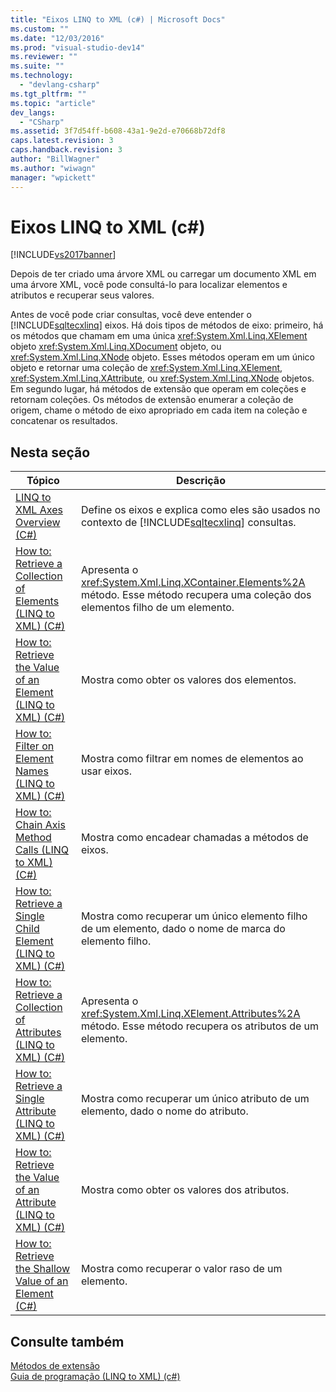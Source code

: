 ```yaml
---
title: "Eixos LINQ to XML (c#) | Microsoft Docs"
ms.custom: ""
ms.date: "12/03/2016"
ms.prod: "visual-studio-dev14"
ms.reviewer: ""
ms.suite: ""
ms.technology: 
  - "devlang-csharp"
ms.tgt_pltfrm: ""
ms.topic: "article"
dev_langs: 
  - "CSharp"
ms.assetid: 3f7d54ff-b608-43a1-9e2d-e70668b72df8
caps.latest.revision: 3
caps.handback.revision: 3
author: "BillWagner"
ms.author: "wiwagn"
manager: "wpickett"
---
```

# Eixos LINQ to XML (c#)
[!INCLUDE[vs2017banner](../../../../csharp/includes/vs2017banner.md)]

Depois de ter criado uma árvore XML ou carregar um documento XML em uma árvore XML, você pode consultá\-lo para localizar elementos e atributos e recuperar seus valores.  
  
 Antes de você pode criar consultas, você deve entender o [!INCLUDE[sqltecxlinq](../../../../csharp/programming-guide/concepts/linq/includes/sqltecxlinq_md.md)] eixos. Há dois tipos de métodos de eixo: primeiro, há os métodos que chamam em uma única <xref:System.Xml.Linq.XElement> objeto <xref:System.Xml.Linq.XDocument> objeto, ou <xref:System.Xml.Linq.XNode> objeto. Esses métodos operam em um único objeto e retornar uma coleção de <xref:System.Xml.Linq.XElement>, <xref:System.Xml.Linq.XAttribute>, ou <xref:System.Xml.Linq.XNode> objetos. Em segundo lugar, há métodos de extensão que operam em coleções e retornam coleções. Os métodos de extensão enumerar a coleção de origem, chame o método de eixo apropriado em cada item na coleção e concatenar os resultados.  
  
## Nesta seção  
  
|Tópico|Descrição|  
|------------|---------------|  
|[LINQ to XML Axes Overview \(C\#\)](../../../../visual-basic/programming-guide/concepts/linq/linq-to-xml-axes-overview.md)|Define os eixos e explica como eles são usados no contexto de [!INCLUDE[sqltecxlinq](../../../../csharp/programming-guide/concepts/linq/includes/sqltecxlinq_md.md)] consultas.|  
|[How to: Retrieve a Collection of Elements \(LINQ to XML\) \(C\#\)](../Topic/How%20to:%20Retrieve%20a%20Collection%20of%20Elements%20\(LINQ%20to%20XML\)%20\(C%23\).md)|Apresenta o <xref:System.Xml.Linq.XContainer.Elements%2A> método. Esse método recupera uma coleção dos elementos filho de um elemento.|  
|[How to: Retrieve the Value of an Element \(LINQ to XML\) \(C\#\)](../Topic/How%20to:%20Retrieve%20the%20Value%20of%20an%20Element%20\(LINQ%20to%20XML\)%20\(C%23\).md)|Mostra como obter os valores dos elementos.|  
|[How to: Filter on Element Names \(LINQ to XML\) \(C\#\)](../Topic/How%20to:%20Filter%20on%20Element%20Names%20\(LINQ%20to%20XML\)%20\(C%23\).md)|Mostra como filtrar em nomes de elementos ao usar eixos.|  
|[How to: Chain Axis Method Calls \(LINQ to XML\) \(C\#\)](../Topic/How%20to:%20Chain%20Axis%20Method%20Calls%20\(LINQ%20to%20XML\)%20\(C%23\).md)|Mostra como encadear chamadas a métodos de eixos.|  
|[How to: Retrieve a Single Child Element \(LINQ to XML\) \(C\#\)](../Topic/How%20to:%20Retrieve%20a%20Single%20Child%20Element%20\(LINQ%20to%20XML\)%20\(C%23\).md)|Mostra como recuperar um único elemento filho de um elemento, dado o nome de marca do elemento filho.|  
|[How to: Retrieve a Collection of Attributes \(LINQ to XML\) \(C\#\)](../Topic/How%20to:%20Retrieve%20a%20Collection%20of%20Attributes%20\(LINQ%20to%20XML\)%20\(C%23\).md)|Apresenta o <xref:System.Xml.Linq.XElement.Attributes%2A> método. Esse método recupera os atributos de um elemento.|  
|[How to: Retrieve a Single Attribute \(LINQ to XML\) \(C\#\)](../Topic/How%20to:%20Retrieve%20a%20Single%20Attribute%20\(LINQ%20to%20XML\)%20\(C%23\).md)|Mostra como recuperar um único atributo de um elemento, dado o nome do atributo.|  
|[How to: Retrieve the Value of an Attribute \(LINQ to XML\) \(C\#\)](../Topic/How%20to:%20Retrieve%20the%20Value%20of%20an%20Attribute%20\(LINQ%20to%20XML\)%20\(C%23\).md)|Mostra como obter os valores dos atributos.|  
|[How to: Retrieve the Shallow Value of an Element \(C\#\)](../Topic/How%20to:%20Retrieve%20the%20Shallow%20Value%20of%20an%20Element%20\(C%23\).md)|Mostra como recuperar o valor raso de um elemento.|  
  
## Consulte também  
 [Métodos de extensão](../../../../csharp/programming-guide/classes-and-structs/extension-methods.md)   
 [Guia de programação \(LINQ to XML\) \(c\#\)](../../../../csharp/programming-guide/concepts/linq/programming-guide-linq-to-xml.md)